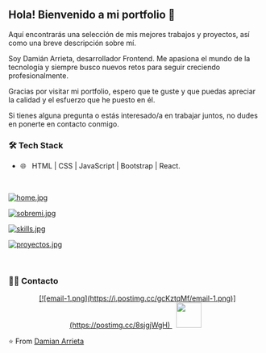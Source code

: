 <h2> Hola! Bienvenido a mi portfolio 👋</h2>

Aquí encontrarás una selección de mis mejores trabajos y proyectos, así como una breve descripción sobre mí.

Soy Damián Arrieta, desarrollador Frontend. Me apasiona el mundo de la tecnología y siempre busco nuevos retos para seguir creciendo profesionalmente.

Gracias por visitar mi portfolio, espero que te guste y que puedas apreciar la calidad y el esfuerzo que he puesto en él.

Si tienes alguna pregunta o estás interesado/a en trabajar juntos, no dudes en ponerte en contacto conmigo.

<h3>🛠 Tech Stack</h3>
 
- 🌐 &nbsp; HTML | CSS | JavaScript | Bootstrap | React.

<br>

[![home.jpg](https://i.postimg.cc/PqMrwW8b/home.jpg)](https://postimg.cc/p9pHNnCy)

[![sobremi.jpg](https://i.postimg.cc/rwX8Zn1C/sobremi.jpg)](https://postimg.cc/D86k8cY8)

[![skills.jpg](https://i.postimg.cc/wMn6pFSz/skills.jpg)](https://postimg.cc/QKkLgg8Y)

[![proyectos.jpg](https://i.postimg.cc/GhsLQwym/proyectos.jpg)](https://postimg.cc/0bP1k4nT)

</br>

<h3> 🤝🏻 Contacto </h3>

<p align="center">
&nbsp; <a href="https://www.linkedin.com/in/damian-arrieta/" target="_blank" rel="noopener noreferrer">
[![email-1.png](https://i.postimg.cc/gcKztqMf/email-1.png)](https://postimg.cc/8sjgjWgH)
</a>
&nbsp; <a href="mailto:arrdamian@icloud.com" target="_blank" rel="noopener noreferrer"><img src="https://postimg.cc/8sjgjWgH"  width="50" /></a>
</p>

⭐️ From [Damian Arrieta](https://github.com/damian-arrieta/damian-arrieta)
